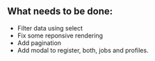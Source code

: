 ## What needs to be done:
- Filter data using select
- Fix some reponsive rendering
- Add pagination
- Add modal to register, both, jobs and profiles.
